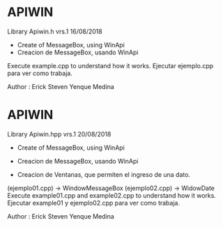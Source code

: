 # APIWIN
Library Apiwin.h vrs.1 
16/08/2018

- Create of MessageBox, using WinApi
- Creacion de MessageBox, usando WinApi

Execute example.cpp to understand how it works.
Ejecutar ejemplo.cpp para ver como trabaja.

Author : Erick Steven Yenque Medina



# APIWIN
Library Apiwin.hpp vrs.1 
20/08/2018

- Create of MessageBox, using WinApi
- Creacion de MessageBox, usando WinApi

- Creacion de Ventanas, que permiten el ingreso de una dato.


(ejemplo01.cpp) -> WindowMessageBox
(ejemplo02.cpp) -> WidowDate
Execute example01.cpp and example02.cpp to understand how it works.
Ejecutar example01 y ejemplo02.cpp para ver como trabaja.

Author : Erick Steven Yenque Medina
